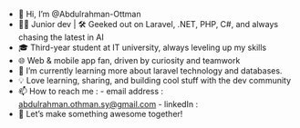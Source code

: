 - 👋 Hi, I’m @Abdulrahman-Ottman
- 👨‍💻 Junior dev | 🛠️ Geeked out on Laravel, .NET, PHP, C#, and always chasing the latest in AI
- 🎓 Third-year student at IT university, always leveling up my skills
- 🌐 Web & mobile app fan, driven by curiosity and teamwork
- 🌱 I’m currently learning more about laravel technology and databases. 
- 💡 Love learning, sharing, and building cool stuff with the dev community
- 📫 How to reach me :
      - email address : abdulrahman.othman.sy@gmail.com
      - linkedIn :
- 🚀 Let’s make something awesome together!




<!---
Abdulrahman-Ottman/Abdulrahman-Ottman is a ✨ special ✨ repository because its `README.md` (this file) appears on your GitHub profile.
You can click the Preview link to take a look at your changes.
--->
